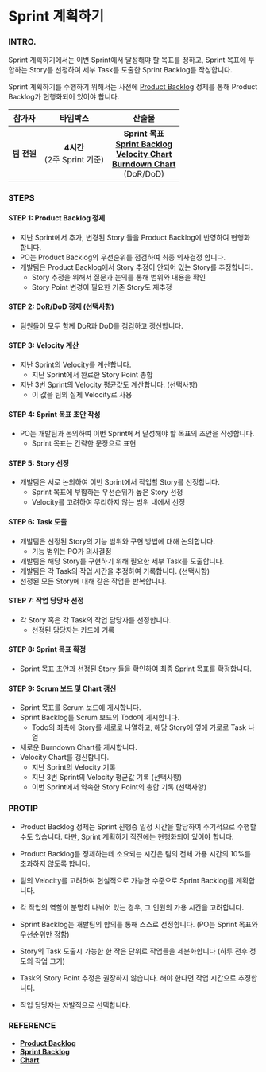 # Sprint 계획하기

### INTRO.

Sprint 계획하기에서는 이번 Sprint에서 달성해야 할 목표를 정하고, Sprint 목표에 부합하는 Story를 선정하여 세부 Task를 도출한 Sprint Backlog를 작성합니다.

Sprint 계획하기를 수행하기 위해서는 사전에 [Product Backlog](./product-backlog.md) 정제를 통해 Product Backlog가 현행화되어 있어야 합니다.

|   참가자    |            타임박스            |                            산출물                            |
| :---------: | :----------------------------: | :----------------------------------------------------------: |
| **팀 전원** | **4시간**<br>(2주 Sprint 기준) | **Sprint 목표**<br />**[Sprint Backlog](./sprint-backlog.md)**<br />**[Velocity Chart](./chart.md)**<br />**[Burndown Chart](./chart.md)**<br />(DoR/DoD) |

###  STEPS

  #### STEP 1: Product Backlog 정제

  - 지난 Sprint에서 추가, 변경된 Story 들을 Product Backlog에 반영하여 현행화 합니다.
  - PO는 Product Backlog의 우선순위를 점검하여 최종 의사결정 합니다.
  - 개발팀은 Product Backlog에서 Story 추정이 안되어 있는 Story를 추정합니다.
    - Story 추정을 위해서 질문과 논의를 통해 범위와 내용을 확인
    - Story Point 변경이 필요한 기존 Story도 재추정

  #### STEP 2: DoR/DoD 정제 (선택사항)

  - 팀원들이 모두 함께 DoR과 DoD를 점검하고 갱신합니다.

  #### STEP 3: Velocity 계산

  - 지난 Sprint의 Velocity를 계산합니다.
    - 지난 Sprint에서 완료한 Story Point 총합
  - 지난 3번 Sprint의 Velocity 평균값도 계산합니다. (선택사항)
    - 이 값을 팀의 실제 Velocity로 사용

  #### STEP 4: Sprint 목표 초안 작성

  - PO는 개발팀과 논의하여 이번 Sprint에서 달성해야 할 목표의 초안을 작성합니다.
    - Sprint 목표는 간략한 문장으로 표현

  #### STEP 5: Story 선정

  - 개발팀은 서로 논의하여 이번 Sprint에서 작업할 Story를 선정합니다.
    - Sprint 목표에 부합하는 우선순위가 높은 Story 선정
    - Velocity를 고려하여 무리하지 않는 범위 내에서 선정

  #### STEP 6: Task 도출

  - 개발팀은 선정된 Story의 기능 범위와 구현 방법에 대해 논의합니다.
    - 기능 범위는 PO가 의사결정
  - 개발팀은 해당 Story를 구현하기 위해 필요한 세부 Task를 도출합니다.
  - 개발팀은 각 Task의 작업 시간을 추정하여 기록합니다. (선택사항)
  - 선정된 모든 Story에 대해 같은 작업을 반복합니다.

  #### STEP 7: 작업 당당자 선정

  - 각 Story 혹은 각 Task의 작업 담당자를 선정합니다.
    - 선정된 담당자는 카드에 기록

  #### STEP 8: Sprint 목표 확정

  - Sprint 목표 초안과 선정된 Story 들을 확인하여 최종 Sprint 목표를 확정합니다.

  #### STEP 9: Scrum 보드 및 Chart 갱신

  - Sprint 목표를 Scrum 보드에 게시합니다.
  - Sprint Backlog를 Scrum 보드의 Todo에 게시합니다.
    - Todo의 좌측에 Story를 세로로 나열하고, 해당 Story에 옆에 가로로 Task 나열
  - 새로운 Burndown Chart를 게시합니다.
  - Velocity Chart를 갱신합니다.
    - 지난 Sprint의 Velocity 기록
    - 지난 3번 Sprint의 Velocity 평균값 기록 (선택사항)
    - 이번 Sprint에서 약속한 Story Point의 총합 기록 (선택사항)

  ### PROTIP

  - Product Backlog 정제는 Sprint 진행중 일정 시간을 할당하여 주기적으로 수행할 수도 있습니다. 다만, Sprint 계획하기 직전에는 현행화되어 있어야 합니다.

  - Product Backlog를 정제하는데 소요되는 시간은 팀의 전체 가용 시간의 10%를 초과하지 않도록 합니다.

  - 팀의 Velocity를 고려하여 현실적으로 가능한 수준으로 Sprint Backlog를 계획합니다.

  - 각 작업의 역할이 분명히 나뉘어 있는 경우, 그 인원의 가용 시간을 고려합니다.

  - Sprint Backlog는 개발팀의 합의를 통해 스스로 선정합니다. (PO는 Sprint 목표와 우선순위만 정함)

  - Story의 Task 도출시 가능한 한 작은 단위로 작업들을 세분화합니다 (하루 전후 정도의 작업 크기)

  - Task의 Story Point 추정은 권장하지 않습니다. 해야 한다면 작업 시간으로 추정합니다.

  - 작업 담당자는 자발적으로 선택합니다.


### REFERENCE

  - **[Product Backlog](./product-backlog.md)**
  - **[Sprint Backlog](./sprint-backlog.md)**
  - **[Chart](./chart.md)**

